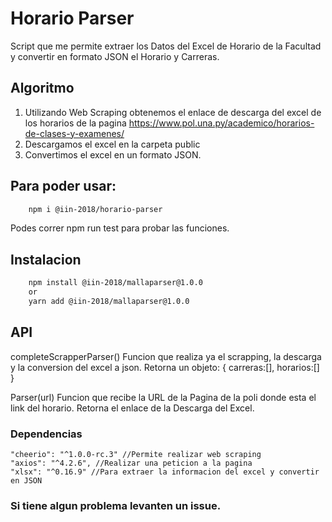 # Horario Parser
Script que me permite extraer los Datos del Excel de Horario de la Facultad y convertir en formato JSON el Horario y Carreras.

## Algoritmo
1. Utilizando Web Scraping obtenemos el enlace de descarga del excel de los horarios de la pagina https://www.pol.una.py/academico/horarios-de-clases-y-examenes/
2. Descargamos el excel en la carpeta public 
3. Convertimos el excel en un formato JSON. 

## Para poder usar:
```bash
    npm i @iin-2018/horario-parser
```

Podes correr npm run test para probar las funciones.

## Instalacion
```bash
    npm install @iin-2018/mallaparser@1.0.0
    or
    yarn add @iin-2018/mallaparser@1.0.0
```
## API
completeScrapperParser()
Funcion que realiza ya el scrapping, la descarga y la conversion del excel a json.
Retorna un objeto:
{
    carreras:[],
    horarios:[]
}

Parser(url)
Funcion que recibe la URL de la Pagina de la poli donde esta el link del horario.
Retorna el enlace de la Descarga del Excel.

### Dependencias
    "cheerio": "^1.0.0-rc.3" //Permite realizar web scraping
    "axios": "^4.2.6", //Realizar una peticion a la pagina
    "xlsx": "^0.16.9" //Para extraer la informacion del excel y convertir en JSON

### Si tiene algun problema levanten un issue.